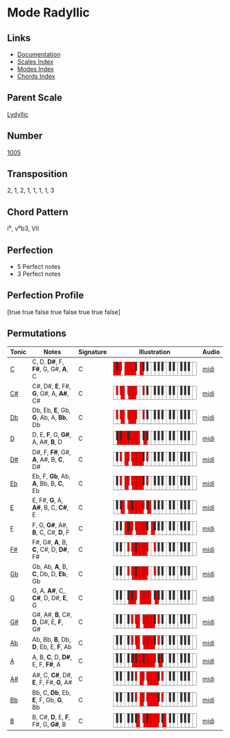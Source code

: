 # Mode Radyllic

## Links

- [Documentation](README.md)
- [Scales Index](Scales.md)
- [Modes Index](Modes.md)
- [Chords Index](Chords.md)

## Parent Scale

[Lydyllic](ScaleLydyllic.md)

## Number

[1005](https://ianring.com/musictheory/scales/1005)

## Transposition

2, 1, 2, 1, 1, 1, 1, 3

## Chord Pattern

i⁰, v⁰b3, VII

## Perfection

- 5 Perfect notes
- 3 Perfect notes

## Perfection Profile

[true true false true false true true false]

## Permutations

| Tonic | Notes | Signature | Illustration | Audio |
|-------|-------|-----------|--------------|-------|
| [C](ModeCNaturalRadyllic.md) | C, D, **D#**, F, **F#**, G, G#, **A**, C | C | ![CNaturalRadyllic](ModeCNaturalRadyllic.png) | [midi](https://github.com/edipermadi/music/blob/main/docs/ModeCNaturalRadyllic.mid?raw=true) |
| [C#](ModeCSharpRadyllic.md) | C#, D#, **E**, F#, **G**, G#, A, **A#**, C# | C | ![CSharpRadyllic](ModeCSharpRadyllic.png) | [midi](https://github.com/edipermadi/music/blob/main/docs/ModeCSharpRadyllic.mid?raw=true) |
| [Db](ModeDFlatRadyllic.md) | Db, Eb, **E**, Gb, **G**, Ab, A, **Bb**, Db | C | ![DFlatRadyllic](ModeDFlatRadyllic.png) | [midi](https://github.com/edipermadi/music/blob/main/docs/ModeDFlatRadyllic.mid?raw=true) |
| [D](ModeDNaturalRadyllic.md) | D, E, **F**, G, **G#**, A, A#, **B**, D | C | ![DNaturalRadyllic](ModeDNaturalRadyllic.png) | [midi](https://github.com/edipermadi/music/blob/main/docs/ModeDNaturalRadyllic.mid?raw=true) |
| [D#](ModeDSharpRadyllic.md) | D#, F, **F#**, G#, **A**, A#, B, **C**, D# | C | ![DSharpRadyllic](ModeDSharpRadyllic.png) | [midi](https://github.com/edipermadi/music/blob/main/docs/ModeDSharpRadyllic.mid?raw=true) |
| [Eb](ModeEFlatRadyllic.md) | Eb, F, **Gb**, Ab, **A**, Bb, B, **C**, Eb | C | ![EFlatRadyllic](ModeEFlatRadyllic.png) | [midi](https://github.com/edipermadi/music/blob/main/docs/ModeEFlatRadyllic.mid?raw=true) |
| [E](ModeENaturalRadyllic.md) | E, F#, **G**, A, **A#**, B, C, **C#**, E | C | ![ENaturalRadyllic](ModeENaturalRadyllic.png) | [midi](https://github.com/edipermadi/music/blob/main/docs/ModeENaturalRadyllic.mid?raw=true) |
| [F](ModeFNaturalRadyllic.md) | F, G, **G#**, A#, **B**, C, C#, **D**, F | C | ![FNaturalRadyllic](ModeFNaturalRadyllic.png) | [midi](https://github.com/edipermadi/music/blob/main/docs/ModeFNaturalRadyllic.mid?raw=true) |
| [F#](ModeFSharpRadyllic.md) | F#, G#, **A**, B, **C**, C#, D, **D#**, F# | C | ![FSharpRadyllic](ModeFSharpRadyllic.png) | [midi](https://github.com/edipermadi/music/blob/main/docs/ModeFSharpRadyllic.mid?raw=true) |
| [Gb](ModeGFlatRadyllic.md) | Gb, Ab, **A**, B, **C**, Db, D, **Eb**, Gb | C | ![GFlatRadyllic](ModeGFlatRadyllic.png) | [midi](https://github.com/edipermadi/music/blob/main/docs/ModeGFlatRadyllic.mid?raw=true) |
| [G](ModeGNaturalRadyllic.md) | G, A, **A#**, C, **C#**, D, D#, **E**, G | C | ![GNaturalRadyllic](ModeGNaturalRadyllic.png) | [midi](https://github.com/edipermadi/music/blob/main/docs/ModeGNaturalRadyllic.mid?raw=true) |
| [G#](ModeGSharpRadyllic.md) | G#, A#, **B**, C#, **D**, D#, E, **F**, G# | C | ![GSharpRadyllic](ModeGSharpRadyllic.png) | [midi](https://github.com/edipermadi/music/blob/main/docs/ModeGSharpRadyllic.mid?raw=true) |
| [Ab](ModeAFlatRadyllic.md) | Ab, Bb, **B**, Db, **D**, Eb, E, **F**, Ab | C | ![AFlatRadyllic](ModeAFlatRadyllic.png) | [midi](https://github.com/edipermadi/music/blob/main/docs/ModeAFlatRadyllic.mid?raw=true) |
| [A](ModeANaturalRadyllic.md) | A, B, **C**, D, **D#**, E, F, **F#**, A | C | ![ANaturalRadyllic](ModeANaturalRadyllic.png) | [midi](https://github.com/edipermadi/music/blob/main/docs/ModeANaturalRadyllic.mid?raw=true) |
| [A#](ModeASharpRadyllic.md) | A#, C, **C#**, D#, **E**, F, F#, **G**, A# | C | ![ASharpRadyllic](ModeASharpRadyllic.png) | [midi](https://github.com/edipermadi/music/blob/main/docs/ModeASharpRadyllic.mid?raw=true) |
| [Bb](ModeBFlatRadyllic.md) | Bb, C, **Db**, Eb, **E**, F, Gb, **G**, Bb | C | ![BFlatRadyllic](ModeBFlatRadyllic.png) | [midi](https://github.com/edipermadi/music/blob/main/docs/ModeBFlatRadyllic.mid?raw=true) |
| [B](ModeBNaturalRadyllic.md) | B, C#, **D**, E, **F**, F#, G, **G#**, B | C | ![BNaturalRadyllic](ModeBNaturalRadyllic.png) | [midi](https://github.com/edipermadi/music/blob/main/docs/ModeBNaturalRadyllic.mid?raw=true) |
